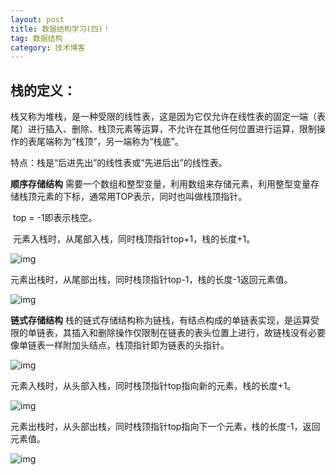 ```yaml
---
layout: post
title: 数据结构学习(四)！
tag: 数据结构
category: 技术博客
---
```

## **栈的定义：**

​    栈又称为堆栈，是一种受限的线性表，这是因为它仅允许在线性表的固定一端（表尾）进行插入、删除、栈顶元素等运算，不允许在其他任何位置进行运算，限制操作的表尾端称为“栈顶”，另一端称为“栈底”。

特点：栈是“后进先出”的线性表或“先进后出”的线性表。

 **顺序存储结构**
    需要一个数组和整型变量，利用数组来存储元素，利用整型变量存储栈顶元素的下标，通常用TOP表示，同时也叫做栈顶指针。

​    top = -1即表示栈空。

​    元素入栈时，从尾部入栈，同时栈顶指针top+1，栈的长度+1。



![img](https://img-blog.csdnimg.cn/20190321144705104.png?x-oss-process=image/watermark,type_ZmFuZ3poZW5naGVpdGk,shadow_10,text_aHR0cHM6Ly9ibG9nLmNzZG4ubmV0L3dlaXhpbl80NDQzOTA4NQ==,size_16,color_FFFFFF,t_70)![点击并拖拽以移动](data:image/gif;base64,R0lGODlhAQABAPABAP///wAAACH5BAEKAAAALAAAAAABAAEAAAICRAEAOw==)

​    元素出栈时，从尾部出栈，同时栈顶指针top-1，栈的长度-1返回元素值。

![img](https://img-blog.csdnimg.cn/2019032114505476.png?x-oss-process=image/watermark,type_ZmFuZ3poZW5naGVpdGk,shadow_10,text_aHR0cHM6Ly9ibG9nLmNzZG4ubmV0L3dlaXhpbl80NDQzOTA4NQ==,size_16,color_FFFFFF,t_70)![点击并拖拽以移动](data:image/gif;base64,R0lGODlhAQABAPABAP///wAAACH5BAEKAAAALAAAAAABAAEAAAICRAEAOw==)

 **链式存储结构**
    栈的链式存储结构称为链栈，有结点构成的单链表实现，是运算受限的单链表，其插入和删除操作仅限制在链表的表头位置上进行，故链栈没有必要像单链表一样附加头结点，栈顶指针即为链表的头指针。

![img](https://img-blog.csdnimg.cn/20190321145258418.png?x-oss-process=image/watermark,type_ZmFuZ3poZW5naGVpdGk,shadow_10,text_aHR0cHM6Ly9ibG9nLmNzZG4ubmV0L3dlaXhpbl80NDQzOTA4NQ==,size_16,color_FFFFFF,t_70)![点击并拖拽以移动](data:image/gif;base64,R0lGODlhAQABAPABAP///wAAACH5BAEKAAAALAAAAAABAAEAAAICRAEAOw==)

​    元素入栈时，从头部入栈，同时栈顶指针top指向新的元素，栈的长度+1。

![img](https://img-blog.csdnimg.cn/20190321145437901.png?x-oss-process=image/watermark,type_ZmFuZ3poZW5naGVpdGk,shadow_10,text_aHR0cHM6Ly9ibG9nLmNzZG4ubmV0L3dlaXhpbl80NDQzOTA4NQ==,size_16,color_FFFFFF,t_70)![点击并拖拽以移动](data:image/gif;base64,R0lGODlhAQABAPABAP///wAAACH5BAEKAAAALAAAAAABAAEAAAICRAEAOw==)

元素出栈时，从头部出栈，同时栈顶指针top指向下一个元素，栈的长度-1，返回元素值。

![img](https://img-blog.csdnimg.cn/20190321145548295.png?x-oss-process=image/watermark,type_ZmFuZ3poZW5naGVpdGk,shadow_10,text_aHR0cHM6Ly9ibG9nLmNzZG4ubmV0L3dlaXhpbl80NDQzOTA4NQ==,size_16,color_FFFFFF,t_70)![点击并拖拽以移动](data:image/gif;base64,R0lGODlhAQABAPABAP///wAAACH5BAEKAAAALAAAAAABAAEAAAICRAEAOw==)